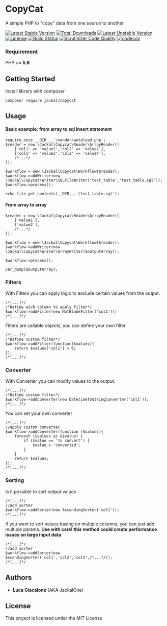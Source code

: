 # CopyCat
A simple PHP to "copy" data from one source to another

[![Latest Stable Version](https://poser.pugx.org/jackal/copycat/v/stable)](https://packagist.org/packages/jackal/copycat)
[![Total Downloads](https://poser.pugx.org/jackal/copycat/downloads)](https://packagist.org/packages/jackal/copycat)
[![Latest Unstable Version](https://poser.pugx.org/jackal/copycat/v/unstable)](https://packagist.org/packages/jackal/copycat)
[![License](https://poser.pugx.org/jackal/copycat/license)](https://packagist.org/packages/jackal/copycat)
[![Build Status](https://travis-ci.org/lucajackal85/BinLocator.svg?branch=master)](https://travis-ci.org/lucajackal85/BinLocator)
[![Scrutinizer Code Quality](https://scrutinizer-ci.com/g/lucajackal85/Copycat/badges/quality-score.png?b=master)](https://scrutinizer-ci.com/g/lucajackal85/Copycat/?branch=master)
[![codecov](https://codecov.io/gh/lucajackal85/copycat/branch/master/graph/badge.svg)](https://codecov.io/gh/lucajackal85/copycat)

### Requirement
PHP >= **5.6**

## Getting Started
Install library with composer
```
composer require jackal/copycat
```
## Usage
#### Basic example: from array to sql insert statement
```
require_once __DIR__.'/vendor/autoload.php';
$reader = new \Jackal\Copycat\Reader\ArrayReader([
    ['col1' => 'value1','col2' => 'value2'],
    ['col1' => 'value3','col2' => 'value4'],
    /*...*/
]);

$workflow = new \Jackal\Copycat\Workflow($reader);
$workflow->addWriter(new \Jackal\Copycat\Writer\SQLFileWriter('test_table','test_table.sql'));
$workflow->process();

echo file_get_contents(__DIR__.'/test_table.sql');
```
#### From array to array
```
$reader = new \Jackal\Copycat\Reader\ArrayReader([
    ['value1'],
    ['value2'],
    /*...*/
]);

$workflow = new \Jackal\Copycat\Workflow($reader);
$workflow->addWriter(new \Jackal\Copycat\Writer\ArrayWriter($outputArray));

$workflow->process();

var_dump($outputArray);

```
### Filters
With Filters you can apply logic to exclude certain values from the output.
```
/*[...]*/
/*Define wich column to apply filter*/
$workflow->addFilter(new NotBlankFilter('col1'));
/*[...]*/
```
Filters are callable objects, you can define your own filter
```
/*[...]*/
/*Define custom filter*/
$workflow->addFilter(function($values){
    return $values['col1'] > 0;
});
/*[...]*/
```
### Converter
With Converter you can modify values to the output.
```
/*[...]*/
/*Define custom filter*/
$workflow->addConverter(new DatetimeToStringConverter('col1'));
/*[...]*/
```
You can set your own converter
```
/*[...]*/
//apply custom converter
$workflow->addConverter(function ($values){
    foreach ($values as &$value) {
        if ($value == 'to convert') {
            $value = 'converted';
        }
    }
    return $values;
});
/*[...]*/
```
### Sorting
Is it possible to sort output values
```
/*[...]*/
//add sorter
$workflow->addSorter(new AscendingSorter('col1'));
/*[...]*/
```
If you want to sort values basing on multiple columns, you can just add multiple params.
**Use with care! this method could create performance issues on large input data**
```
/*[...]*/
//add sorter
$workflow->addSorter(new AscendingSorter('col1','col2','col3',/*...*/));
/*[...]*/
```
## Authors
* **Luca Giacalone** (AKA JackalOne)

## License
This project is licensed under the MIT License
